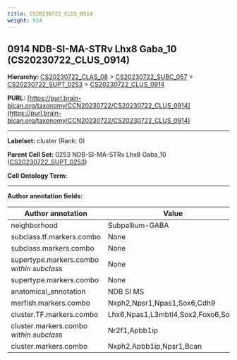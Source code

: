 ```yaml
---
title: CS20230722_CLUS_0914
weight: 914
---
```

## 0914 NDB-SI-MA-STRv Lhx8 Gaba_10 (CS20230722_CLUS_0914)
<b>Hierarchy: </b>
[CS20230722_CLAS_08](../CS20230722_CLAS_08) >
[CS20230722_SUBC_057](../CS20230722_SUBC_057) >
[CS20230722_SUPT_0253](../CS20230722_SUPT_0253) >
[CS20230722_CLUS_0914](../CS20230722_CLUS_0914)

**PURL:** [https://purl.brain-bican.org/taxonomy/CCN20230722/CS20230722_CLUS_0914](https://purl.brain-bican.org/taxonomy/CCN20230722/CS20230722_CLUS_0914)

---


**Labelset:** cluster (Rank: 0)

**Parent Cell Set:** 0253 NDB-SI-MA-STRv Lhx8 Gaba_10 ([CS20230722_SUPT_0253](../CS20230722_SUPT_0253))



**Cell Ontology Term:** 

[MARKER GENES.]: #


---

[TRANSFERRED ANNOTATIONS.]: #


[AUTHOR ANNOTATION FIELDS.]: #


**Author annotation fields:**

| Author annotation | Value |
|-------------------|-------|
|neighborhood|Subpallium-GABA|
|subclass.tf.markers.combo|None|
|subclass.markers.combo|None|
|supertype.markers.combo _within subclass_|None|
|supertype.markers.combo|None|
|anatomical_annotation|NDB SI MS|
|merfish.markers.combo|Nxph2,Npsr1,Npas1,Sox6,Cdh9|
|cluster.TF.markers.combo|Lhx6,Npas1,L3mbtl4,Sox2,Foxo6,Sox6|
|cluster.markers.combo _within subclass_|Nr2f1,Apbb1ip|
|cluster.markers.combo|Nxph2,Apbb1ip,Npsr1,Bcan|
